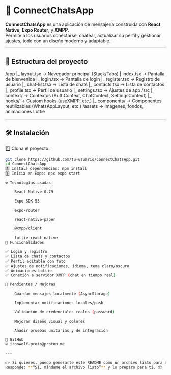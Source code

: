 # 📱 ConnectChatsApp

**ConnectChatsApp** es una aplicación de mensajería construida con **React Native**, **Expo Router**, y **XMPP**.  
Permite a los usuarios conectarse, chatear, actualizar su perfil y gestionar ajustes, todo con un diseño moderno y adaptable.

---

## 📂 Estructura del proyecto

/app
|_ layout.tsx → Navegador principal (Stack/Tabs)
| index.tsx → Pantalla de bienvenida
|_ login.tsx → Pantalla de login
|_ register.tsx → Registro de usuario
|_ chat-list.tsx → Lista de chats
|_ contacts.tsx → Lista de contactos
|_ profile.tsx → Perfil de usuario
|_ settings.tsx → Ajustes de app
/src
|_ context/ → Contextos (AuthContext, ChatContext, SettingsContext)
|_ hooks/ → Custom hooks (useXMPP, etc.)
|_ components/ → Componentes reutilizables (WhatsAppLayout, etc.)
/assets → Imágenes, fondos, animaciones Lottie


---

## 🛠 Instalación

1️⃣ Clona el proyecto:
```bash
git clone https://github.com/tu-usuario/ConnectChatsApp.git
cd ConnectChatsApp
2️⃣ Instala dependencias: npm install
3️⃣ Inicia en Expo: npx expo start

⚙ Tecnologías usadas

    React Native 0.79

    Expo SDK 53

    expo-router

    react-native-paper

    @xmpp/client

    lottie-react-native
🚀 Funcionalidades

✅ Login y registro
✅ Lista de chats y contactos
✅ Perfil editable con foto
✅ Ajustes de notificaciones, idioma, tema claro/oscuro
✅ Animaciones Lottie
✅ Conexión a servidor XMPP (chat en tiempo real)

🧪 Pendientes / Mejoras

    Guardar mensajes localmente (AsyncStorage)

    Implementar notificaciones locales/push

    Validación de credenciales reales (password)

    Mejorar diseño visual y colores

    Añadir pruebas unitarias y de integración

🔗 GitHub
✉ ironwolf-proto@proton.me

---

👉 Si quieres, puedo generarte este README como un archivo listo para descargar (formato `.md`).  
Responde: **“Sí, mándame el archivo listo”** y lo preparo para ti. 📦
